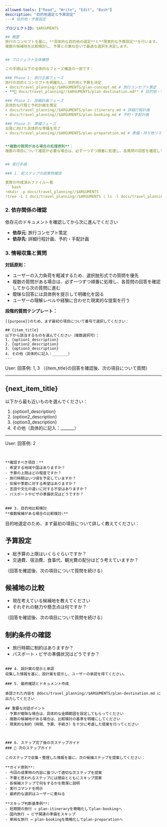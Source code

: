 ```yaml
---
allowed-tools: ["Read", "Write", "Edit", "Bash"]
description: "目的地選定と予算設定"
---# 目的地・予算設定

プロジェクトID: $ARGUMENTS

## 概要
旅行のコンセプトを基に、**具体的な目的地の選定**と**現実的な予算設定**を行います。
複数の候補地を比較検討し、予算との兼ね合いで最適な選択を決定します。


## プロジェクト全体構想

この手順は以下の全体的なフェーズ構造の一部です：

### Phase 1: 旅行企画フェーズ
旅行の目的とコンセプトを明確化し、目的地と予算を決定
- docs/travel_planning//$ARGUMENTS/plan-concept.md # 旅行コンセプト策定
- **🎯 docs/travel_planning//$ARGUMENTS/plan-destination.md** # 目的地・予算設定 ← **現在のステップ**

### Phase 2: 詳細計画フェーズ
具体的な行程と予約計画を策定
- docs/travel_planning//$ARGUMENTS/plan-itinerary.md # 詳細行程計画
- docs/travel_planning//$ARGUMENTS/plan-booking.md # 予約・手配計画

### Phase 3: 準備フェーズ
出発に向けた具体的な準備を完了
- docs/travel_planning//$ARGUMENTS/plan-preparation.md # 準備・持ち物リスト


**複数の質問がある場合の処理原則**：
複数の項目について確認が必要な場合は、必ず一つずつ順番に処理し、各質問の回答を確認してから次の質問に進む。一度に全ての質問を提示することは避け、段階的なアプローチを取る。


## 実行手順

### 1. 前ステップの成果物確認

実際の作成済みファイル一覧
```bash
!mkdir -p docs/travel_planning//$ARGUMENTS
!tree -L 2 docs/travel_planning//$ARGUMENTS | ls -l docs/travel_planning//$ARGUMENTS
```

### 2. 依存関係の確認

依存元のドキュメントを確認してから次に進んでください


- **依存元**: 旅行コンセプト策定
- **依存先**: 詳細行程計画、予約・手配計画
### 3. 情報収集と質問

**対話原則：**
- ユーザーの入力負荷を軽減するため、選択肢形式での質問を優先
- 複数の質問がある場合は、必ず一つずつ順番に処理し、各質問の回答を確認してから次の質問に進む
- 曖昧な回答には具体例を提示して明確化を図る
- ユーザーの理解レベルや経験に合わせた現実的な提案を行う

**段階的質問テンプレート：**
```
[{purpose}]のため、まず最初の項目について番号で選択してください：

## {item_title}
以下から該当するものを選んでください（複数選択可）：
1. {option1_description}
2. {option2_description}
3. {option3_description}
4. その他（具体的に記入：_______）
---
```

User: 回答例: 1, 3
（{item_title}の回答を確認後、次の項目について質問）

---

## {next_item_title}
以下から最も近いものを選んでください：
1. {option1_description}
2. {option2_description}
3. {option3_description}
4. その他（具体的に記入：_______）

---
User: 回答例: 2
```


**確認すべき項目：**
- 希望する地域や国はありますか？
- 予算の上限はどの程度ですか？
- 旅行時期はいつ頃を予定していますか？
- 気候や季節に対する希望はありますか？
- 言語や文化の違いに対する不安はありますか？
- パスポートやビザの準備状況はどうですか？


### 3. 目的地比較検討
**複数候補がある場合の比較検討:**
```
目的地選定のため、まず最初の項目について詳しく教えてください：

## 予算設定
- 総予算の上限はいくらぐらいですか？
- 交通費、宿泊費、食事代、観光費の配分はどう考えていますか？

（回答を確認後、次の項目について質問を続ける）

## 候補地の比較
- 現在考えている候補地を教えてください
- それぞれの魅力や懸念点は何ですか？

（回答を確認後、次の項目について質問を続ける）

## 制約条件の確認
- 旅行時期に制約はありますか？
- パスポート・ビザの準備状況はどうですか？
```

### 4. 設計案の提示と承認
収集した情報を基に、設計案を提示し、ユーザーの承認を得てください。

### 5. 最終確認とドキュメント作成

承認された内容を @docs/travel_planning//$ARGUMENTS/plan-destination.md に出力してください

## 重要な対話ポイント
- 予算が曖昧な場合は、具体的な金額範囲を設定してもらってください
- 複数の候補地がある場合は、比較検討の基準を明確にしてください
- 現実的な制約（時間、予算、手続き）を十分に考慮した提案を行ってください



### 6. ステップ完了後の次ステップガイド
### 🚀 次のステップガイド

このステップで収集・整理した情報を基に、次の候補ステップを提案してください：

**ガイド原則**:
- 今回の成果物の内容に基づいて適切な次ステップを提案
- 不要と思われるステップには理由とともにスキップ提案
- 各候補ステップで何をするかを簡潔に説明
- 実行コマンドを明示
- 最終的な選択はユーザーに委ねる

**スキップ判断基準例**:
- 短期間の旅行 → plan-itineraryを簡略化してplan-bookingへ
- 国内旅行 → ビザ関連の準備をスキップ
- 単純な旅行 → plan-bookingを簡略化してplan-preparationへ

